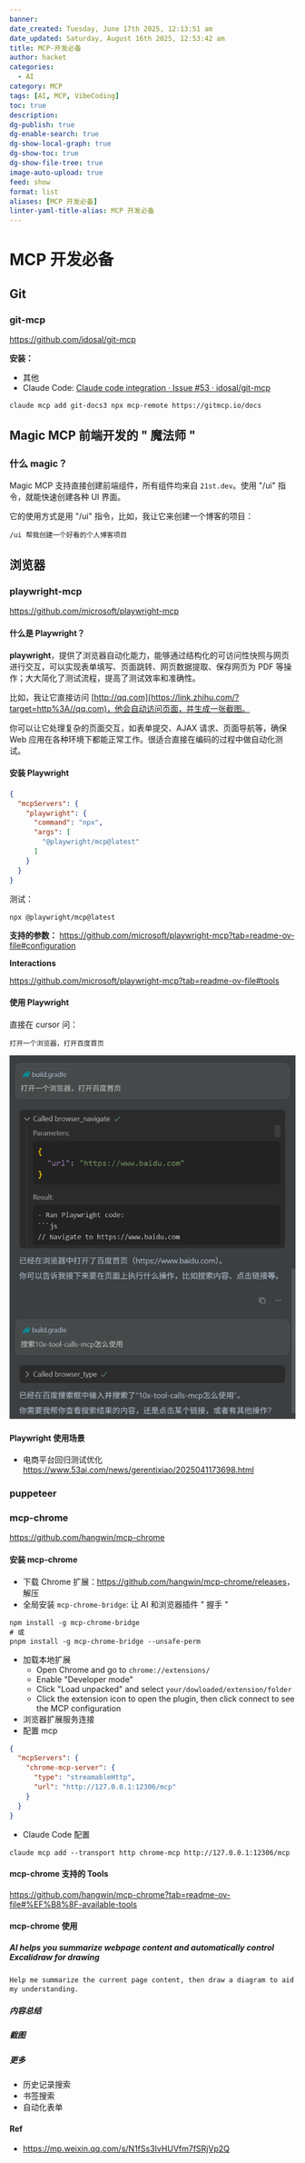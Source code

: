 ```yaml
---
banner: 
date_created: Tuesday, June 17th 2025, 12:13:51 am
date_updated: Saturday, August 16th 2025, 12:53:42 am
title: MCP-开发必备
author: hacket
categories:
  - AI
category: MCP
tags: [AI, MCP, VibeCoding]
toc: true
description: 
dg-publish: true
dg-enable-search: true
dg-show-local-graph: true
dg-show-toc: true
dg-show-file-tree: true
image-auto-upload: true
feed: show
format: list
aliases: [MCP 开发必备]
linter-yaml-title-alias: MCP 开发必备
---
```


# MCP 开发必备

## Git

### git-mcp

<https://github.com/idosal/git-mcp>

**安装：**

- 其他
- Claude Code: [Claude code integration · Issue #53 · idosal/git-mcp](https://github.com/idosal/git-mcp/issues/53)

```shell
claude mcp add git-docs3 npx mcp-remote https://gitmcp.io/docs
```

## Magic MCP **前端开发的 " 魔法师 "**

### 什么 magic？

Magic MCP 支持直接创建前端组件，所有组件均来自 `21st.dev`。使用 "/ui" 指令，就能快速创建各种 UI 界面。

它的使用方式是用 "/ui" 指令，比如，我让它来创建一个博客的项目：

```shell
/ui 帮我创建一个好看的个人博客项目
```

## 浏览器

### playwright-mcp

<https://github.com/microsoft/playwright-mcp>

#### 什么是 Playwright？

**playwright**，提供了浏览器自动化能力，能够通过结构化的可访问性快照与网页进行交互，可以实现表单填写、页面跳转、网页数据提取、保存网页为 PDF 等操作；大大简化了测试流程，提高了测试效率和准确性。

比如，我让它直接访问 [http://qq.com](https://link.zhihu.com/?target=http%3A//qq.com)，他会自动访问页面，并生成一张截图。

你可以让它处理复杂的页面交互，如表单提交、AJAX 请求、页面导航等，确保 Web 应用在各种环境下都能正常工作。很适合直接在编码的过程中做自动化测试。

#### 安装 Playwright

```json
{
  "mcpServers": {
    "playwright": {
      "command": "npx",
      "args": [
        "@playwright/mcp@latest"
      ]
    }
  }
}
```

测试：

```shell
npx @playwright/mcp@latest
```

**支持的参数：**
<https://github.com/microsoft/playwright-mcp?tab=readme-ov-file#configuration>

**Interactions**

<https://github.com/microsoft/playwright-mcp?tab=readme-ov-file#tools>

#### 使用 Playwright

直接在 cursor 问：

```
打开一个浏览器，打开百度首页
```

![打开百度首页](https://raw.githubusercontent.com/hacket/ObsidianOSS/master/obsidian/20250723084213655.png)

#### Playwright 使用场景

- 电商平台回归测试优化
<https://www.53ai.com/news/gerentixiao/2025041173698.html>

### puppeteer

### mcp-chrome

<https://github.com/hangwin/mcp-chrome>

#### 安装 mcp-chrome

- 下载 Chrome 扩展：<https://github.com/hangwin/mcp-chrome/releases>，解压
- 全局安装 `mcp-chrome-bridge`: 让 AI 和浏览器插件 " 握手 "

```shell
npm install -g mcp-chrome-bridge
# 或
pnpm install -g mcp-chrome-bridge --unsafe-perm
```

- 加载本地扩展
	- Open Chrome and go to `chrome://extensions/`
	- Enable "Developer mode"
	- Click "Load unpacked" and select `your/dowloaded/extension/folder`
	- Click the extension icon to open the plugin, then click connect to see the MCP configuration
- 浏览器扩展服务连接
- 配置 mcp

```json
{
  "mcpServers": {
    "chrome-mcp-server": {
      "type": "streamableHttp",
      "url": "http://127.0.0.1:12306/mcp"
    }
  }
}
```

- Claude Code 配置

```shell
claude mcp add --transport http chrome-mcp http://127.0.0.1:12306/mcp
```

#### mcp-chrome 支持的 Tools

<https://github.com/hangwin/mcp-chrome?tab=readme-ov-file#%EF%B8%8F-available-tools>

#### mcp-chrome 使用

##### AI helps you summarize webpage content and automatically control Excalidraw for drawing

```
Help me summarize the current page content, then draw a diagram to aid my understanding.
```

##### 内容总结

##### 截图

##### 更多

- 历史记录搜索
- 书签搜索
- 自动化表单

#### Ref

- <https://mp.weixin.qq.com/s/N1fSs3IvHUVfm7fSRjVp2Q>
